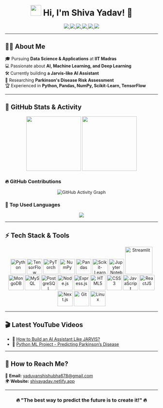 <h1 align="center"> 
  <img src="https://media.giphy.com/media/hvRJCLFzcasrR4ia7z/giphy.gif" width="35px"> 
  Hi, I'm Shiva Yadav! 🚀 
</h1>

<p align="center">
  <a href="https://shivayadav.netlify.app/">
    <img src="https://img.shields.io/badge/Portfolio-%23000000.svg?style=for-the-badge&logo=firefox&logoColor=white" />
  </a>
  <a href="https://www.linkedin.com/in/shiva-yadav-4043912b9/">
    <img src="https://img.shields.io/badge/LinkedIn-blue?style=for-the-badge&logo=linkedin" />
  </a>
  <a href="https://github.com/shiva-yadav-ds">
    <img src="https://img.shields.io/badge/GitHub-black?style=for-the-badge&logo=github" />
  </a>
  <a href="https://orcid.org/0009-0003-8089-3848">
    <img src="https://img.shields.io/badge/ORCID-%23006F3C.svg?style=for-the-badge&logo=orcid&logoColor=white" />
  </a>
  <a href="https://www.instagram.com/shiva.datascience">
    <img src="https://img.shields.io/badge/Instagram-%23E4405F.svg?style=for-the-badge&logo=instagram&logoColor=white" />
  </a>
  <a href="https://www.youtube.com/@noisegaming678">
    <img src="https://img.shields.io/badge/YouTube-%23FF0000.svg?style=for-the-badge&logo=youtube&logoColor=white" />
  </a>
</p>

---

## 👨‍💻 **About Me**  
🎓 Pursuing **Data Science & Applications** at **IIT Madras**  
💻 Passionate about **AI, Machine Learning, and Deep Learning**  
🛠️ Currently building **a Jarvis-like AI Assistant**  
🔬 Researching **Parkinson's Disease Risk Assessment**  
🏆 Experienced in **Python, Pandas, NumPy, Scikit-Learn, TensorFlow**  

---

## 🚀 **GitHub Stats & Activity**
<p align="center">
  <img src="https://github-readme-stats.vercel.app/api?username=shiva-yadav-ds&show_icons=true&theme=radical" height="180px"/>
  <img src="https://github-readme-streak-stats.herokuapp.com/?user=shiva-yadav-ds&theme=radical" height="180px"/>
</p>

### 🔥 **GitHub Contributions**
<p align="center">
  <img src="https://github-readme-activity-graph.vercel.app/graph?username=shiva-yadav-ds&theme=react-dark" alt="GitHub Activity Graph" />
</p>

### 🎯 **Top Used Languages**
<p align="center">
  <img src="https://github-readme-stats.vercel.app/api/top-langs/?username=shiva-yadav-ds&layout=compact&theme=radical" />
</p>

---

## ⚡ **Tech Stack & Tools**  
<p align="center">  
  <!-- Programming Languages -->
  <img src="https://cdn.jsdelivr.net/gh/devicons/devicon/icons/python/python-original.svg" width="50px" title="Python"/>
  <img src="https://upload.wikimedia.org/wikipedia/commons/2/2d/Tensorflow_logo.svg" width="50px" title="TensorFlow"/>
  <img src="https://upload.wikimedia.org/wikipedia/commons/1/10/PyTorch_logo_icon.svg" width="50px" title="PyTorch"/>
  
  <!-- Data Science -->
  <img src="https://cdn.jsdelivr.net/gh/devicons/devicon/icons/numpy/numpy-original.svg" width="50px" title="NumPy"/>
  <img src="https://cdn.jsdelivr.net/gh/devicons/devicon/icons/pandas/pandas-original.svg" width="50px" title="Pandas"/>
  <img src="https://upload.wikimedia.org/wikipedia/commons/0/05/Scikit_learn_logo_small.svg" width="50px" title="Scikit-Learn"/>
  <img src="https://upload.wikimedia.org/wikipedia/commons/3/38/Jupyter_logo.svg" width="50px" title="Jupyter Notebook"/>
  <img src="https://streamlit.io/images/brand/streamlit-logo-secondary-colormark-darktext.svg" width="90px" title="Streamlit"/>
  
  <!-- Databases -->
  <img src="https://cdn.jsdelivr.net/gh/devicons/devicon/icons/mongodb/mongodb-original.svg" width="50px" title="MongoDB"/>
  <img src="https://cdn.jsdelivr.net/gh/devicons/devicon/icons/mysql/mysql-original.svg" width="50px" title="MySQL"/>
  <img src="https://cdn.jsdelivr.net/gh/devicons/devicon/icons/postgresql/postgresql-original.svg" width="50px" title="PostgreSQL"/>
  
  <!-- Backend -->
  <img src="https://cdn.jsdelivr.net/gh/devicons/devicon/icons/nodejs/nodejs-original.svg" width="50px" title="Node.js"/>
  <img src="https://cdn.jsdelivr.net/gh/devicons/devicon/icons/express/express-original.svg" width="50px" title="Express.js"/>
  
  <!-- Frontend -->
  <img src="https://cdn.jsdelivr.net/gh/devicons/devicon/icons/html5/html5-original.svg" width="50px" title="HTML5"/>
  <img src="https://cdn.jsdelivr.net/gh/devicons/devicon/icons/css3/css3-original.svg" width="50px" title="CSS3"/>
  <img src="https://cdn.jsdelivr.net/gh/devicons/devicon/icons/javascript/javascript-original.svg" width="50px" title="JavaScript"/>
  <img src="https://cdn.jsdelivr.net/gh/devicons/devicon/icons/react/react-original.svg" width="50px" title="ReactJS"/>
  <img src="https://cdn.jsdelivr.net/gh/devicons/devicon/icons/nextjs/nextjs-original.svg" width="50px" title="Next.js"/>
  
  <!-- Other Tools -->
  <img src="https://cdn.jsdelivr.net/gh/devicons/devicon/icons/git/git-original.svg" width="50px" title="Git"/>
  <img src="https://cdn.jsdelivr.net/gh/devicons/devicon/icons/linux/linux-original.svg" width="50px" title="Linux"/>
</p>


---

## 🎬 **Latest YouTube Videos**
<!-- YOUTUBE:START -->
- 🎥 [How to Build an AI Assistant Like JARVIS?](https://www.youtube.com/@noisegaming678)
- 🎥 [Python ML Project - Predicting Parkinson’s Disease](https://www.youtube.com/@noisegaming678)
<!-- YOUTUBE:END -->

---

## 🎯 **How to Reach Me?**
📩 **Email:** yaduvanshishubha678@gmail.com    
🌍 **Website:** [shivayadav.netlify.app](https://shivayadav.netlify.app/)  

---

<h3 align="center">
  🔥 "The best way to predict the future is to create it!" 🔥
</h3>
